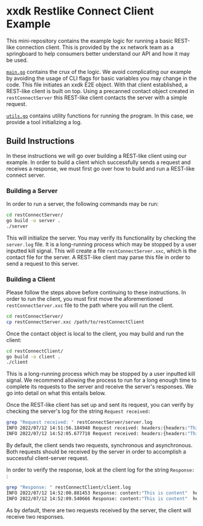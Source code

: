 # xxdk Restlike Connect Client Example

This mini-repository contains the example logic for running a basic REST-like 
connection client. This is provided by the xx network team as a springboard to
help consumers better understand our API and how it may be used.

[`main.go`](main.go) contains the crux of the logic. We avoid complicating our example by
avoiding the usage of CLI flags for basic variables you may change in the code.
This file initiates an xxdk E2E object. With that client established, a
REST-like client is built on top. Using a precanned contact object created
in `restConnectServer` this REST-like client contacts the server with a simple
request.

[`utils.go`](utils.go) contains utility functions for running the program. In this case,
we provide a tool initializing a log.

## Build Instructions

In these instructions we will go over building a REST-like client using our
example. In order to build a client which successfully sends a request and
receives a response, we must first go over how to build and run a REST-like
connect server.

### Building a Server

In order to run a server, the following commands may be run:

```bash
cd restConnectServer/
go build -o server .
./server 
```

This will initialize the server. You may verify its functionality by checking
the `server.log` file. It is a long-running process which may be
stopped by a user inputted kill signal. This will create a file 
`restConnectServer.xxc`, which is the contact file for the server.
A REST-like client may parse this file in order to send a request to this
server.  

### Building a Client

Please follow the steps above before continuing to these instructions.
In order to run the client, you must first move the aforementioned
`restConnectServer.xxc` file to the path where you will run the client.

```bash
cd restConnectServer/
cp restConnectServer.xxc /path/to/restConnectClient
```

Once the contact object is local to the client, you may build and run
the client:

```bash
cd restConnectClient/
go build -o client .
./client 
```

This is a long-running process which may be stopped by a user inputted kill
signal. We recommend allowing the process to run for a long enough time to
complete its requests to the server and receive the server's responses. We go
into detail on what this entails below.

Once the REST-like client has set up and sent its request, you can verify
by checking the server's log for the string `Request received:`

```bash
grep "Request received: " restConnectServer/server.log 
INFO 2022/07/12 14:51:56.184948 Request received: headers:{headers:"This is a header"}  method:1  uri:"handleClient"
INFO 2022/07/12 14:52:05.677718 Request received: headers:{headers:"This is a header"}  method:1  uri:"handleClient"
```

By default, the client sends two requests, synchronous and asynchronous. Both
requests should be received by the server in order to accomplish a successful
client-server request. 

In order to verify the response, look at the client log for the string
`Response: `:

```bash
grep "Response: " restConnectClient/client.log
INFO 2022/07/12 14:52:00.881453 Response: content:"This is content"  headers:{headers:"this is a response"}
INFO 2022/07/12 14:52:09.540666 Response: content:"This is content"  headers:{headers:"this is a response"}
```

As by default, there are two requests received by the server, the client will
receive two responses. 

